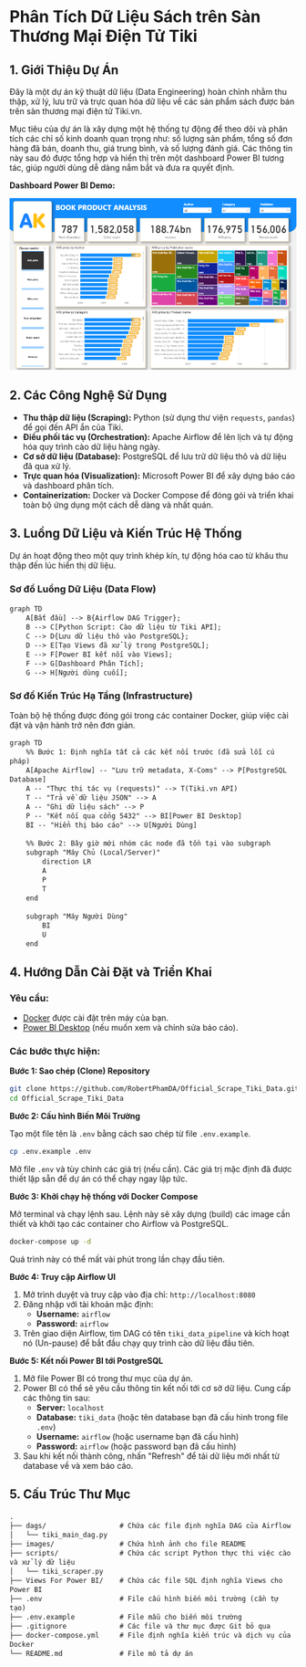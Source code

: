 # Phân Tích Dữ Liệu Sách trên Sàn Thương Mại Điện Tử Tiki

## 1. Giới Thiệu Dự Án

Đây là một dự án kỹ thuật dữ liệu (Data Engineering) hoàn chỉnh nhằm thu thập, xử lý, lưu trữ và trực quan hóa dữ liệu về các sản phẩm sách được bán trên sàn thương mại điện tử Tiki.vn.

Mục tiêu của dự án là xây dựng một hệ thống tự động để theo dõi và phân tích các chỉ số kinh doanh quan trọng như: số lượng sản phẩm, tổng số đơn hàng đã bán, doanh thu, giá trung bình, và số lượng đánh giá. Các thông tin này sau đó được tổng hợp và hiển thị trên một dashboard Power BI tương tác, giúp người dùng dễ dàng nắm bắt và đưa ra quyết định.

**Dashboard Power BI Demo:**

![alt text](Images/demo.png)

## 2. Các Công Nghệ Sử Dụng

- **Thu thập dữ liệu (Scraping):** Python (sử dụng thư viện `requests`, `pandas`) để gọi đến API ẩn của Tiki.
- **Điều phối tác vụ (Orchestration):** Apache Airflow để lên lịch và tự động hóa quy trình cào dữ liệu hàng ngày.
- **Cơ sở dữ liệu (Database):** PostgreSQL để lưu trữ dữ liệu thô và dữ liệu đã qua xử lý.
- **Trực quan hóa (Visualization):** Microsoft Power BI để xây dựng báo cáo và dashboard phân tích.
- **Containerization:** Docker và Docker Compose để đóng gói và triển khai toàn bộ ứng dụng một cách dễ dàng và nhất quán.

## 3. Luồng Dữ Liệu và Kiến Trúc Hệ Thống

Dự án hoạt động theo một quy trình khép kín, tự động hóa cao từ khâu thu thập đến lúc hiển thị dữ liệu.

### Sơ đồ Luồng Dữ Liệu (Data Flow)

```mermaid
graph TD
    A[Bắt đầu] --> B{Airflow DAG Trigger};
    B --> C[Python Script: Cào dữ liệu từ Tiki API];
    C --> D{Lưu dữ liệu thô vào PostgreSQL};
    D --> E[Tạo Views đã xử lý trong PostgreSQL];
    E --> F[Power BI kết nối vào Views];
    F --> G[Dashboard Phân Tích];
    G --> H[Người dùng cuối];
```

### Sơ đồ Kiến Trúc Hạ Tầng (Infrastructure)

Toàn bộ hệ thống được đóng gói trong các container Docker, giúp việc cài đặt và vận hành trở nên đơn giản.

```mermaid
graph TD
    %% Bước 1: Định nghĩa tất cả các kết nối trước (đã sửa lỗi cú pháp)
    A[Apache Airflow] -- "Lưu trữ metadata, X-Coms" --> P[PostgreSQL Database]
    A -- "Thực thi tác vụ (requests)" --> T(Tiki.vn API)
    T -- "Trả về dữ liệu JSON" --> A
    A -- "Ghi dữ liệu sách" --> P
    P -- "Kết nối qua cổng 5432" --> BI[Power BI Desktop]
    BI -- "Hiển thị báo cáo" --> U[Người Dùng]

    %% Bước 2: Bây giờ mới nhóm các node đã tồn tại vào subgraph
    subgraph "Máy Chủ (Local/Server)"
        direction LR
        A
        P
        T
    end

    subgraph "Máy Người Dùng"
        BI
        U
    end
```

## 4. Hướng Dẫn Cài Đặt và Triển Khai

### Yêu cầu:
- [Docker](https://www.docker.com/products/docker-desktop/) được cài đặt trên máy của bạn.
- [Power BI Desktop](https://powerbi.microsoft.com/en-us/desktop/) (nếu muốn xem và chỉnh sửa báo cáo).

### Các bước thực hiện:

**Bước 1: Sao chép (Clone) Repository**
```bash
git clone https://github.com/RobertPhamDA/Official_Scrape_Tiki_Data.git
cd Official_Scrape_Tiki_Data
```

**Bước 2: Cấu hình Biến Môi Trường**

Tạo một file tên là `.env` bằng cách sao chép từ file `.env.example`.
```bash
cp .env.example .env
```
Mở file `.env` và tùy chỉnh các giá trị (nếu cần). Các giá trị mặc định đã được thiết lập sẵn để dự án có thể chạy ngay lập tức.

**Bước 3: Khởi chạy hệ thống với Docker Compose**

Mở terminal và chạy lệnh sau. Lệnh này sẽ xây dựng (build) các image cần thiết và khởi tạo các container cho Airflow và PostgreSQL.
```bash
docker-compose up -d
```

Quá trình này có thể mất vài phút trong lần chạy đầu tiên.

**Bước 4: Truy cập Airflow UI**

1.  Mở trình duyệt và truy cập vào địa chỉ: `http://localhost:8080`
2.  Đăng nhập với tài khoản mặc định:
    -   **Username:** `airflow`
    -   **Password:** `airflow`
3.  Trên giao diện Airflow, tìm DAG có tên `tiki_data_pipeline` và kích hoạt nó (Un-pause) để bắt đầu chạy quy trình cào dữ liệu đầu tiên.

**Bước 5: Kết nối Power BI tới PostgreSQL**

1.  Mở file Power BI có trong thư mục của dự án.
2.  Power BI có thể sẽ yêu cầu thông tin kết nối tới cơ sở dữ liệu. Cung cấp các thông tin sau:
    -   **Server:** `localhost`
    -   **Database:** `tiki_data` (hoặc tên database bạn đã cấu hình trong file `.env`)
    -   **Username:** `airflow` (hoặc username bạn đã cấu hình)
    -   **Password:** `airflow` (hoặc password bạn đã cấu hình)
3.  Sau khi kết nối thành công, nhấn "Refresh" để tải dữ liệu mới nhất từ database về và xem báo cáo.

## 5. Cấu Trúc Thư Mục

```
.
├── dags/                  # Chứa các file định nghĩa DAG của Airflow
│   └── tiki_main_dag.py
├── images/                # Chứa hình ảnh cho file README
├── scripts/               # Chứa các script Python thực thi việc cào và xử lý dữ liệu
│   └── tiki_scraper.py
├── Views For Power BI/    # Chứa các file SQL định nghĩa Views cho Power BI
├── .env                   # File cấu hình biến môi trường (cần tự tạo)
├── .env.example           # File mẫu cho biến môi trường
├── .gitignore             # Các file và thư mục được Git bỏ qua
├── docker-compose.yml     # File định nghĩa kiến trúc và dịch vụ của Docker
└── README.md              # File mô tả dự án
```